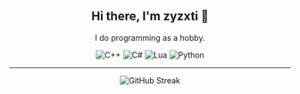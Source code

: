 <div  align="center">

## Hi there, I'm zyzxti 👋  

I do programming as a hobby. 

![C++](https://img.shields.io/badge/C%2B%2B-00599C?style=for-the-badge&logo=c%2B%2B&logoColor=white)
![C#](https://img.shields.io/badge/C%23-239120?style=for-the-badge&logo=c-sharp&logoColor=white)
![Lua](https://img.shields.io/badge/Lua-2C2D72?style=for-the-badge&logo=lua&logoColor=white)
![Python](https://img.shields.io/badge/Python-FFD43B?style=for-the-badge&logo=python&logoColor=darkgreen)

---  
![GitHub Streak](http://github-readme-streak-stats.herokuapp.com?user=zyzxtiDev&hide_border=true)

</div>
